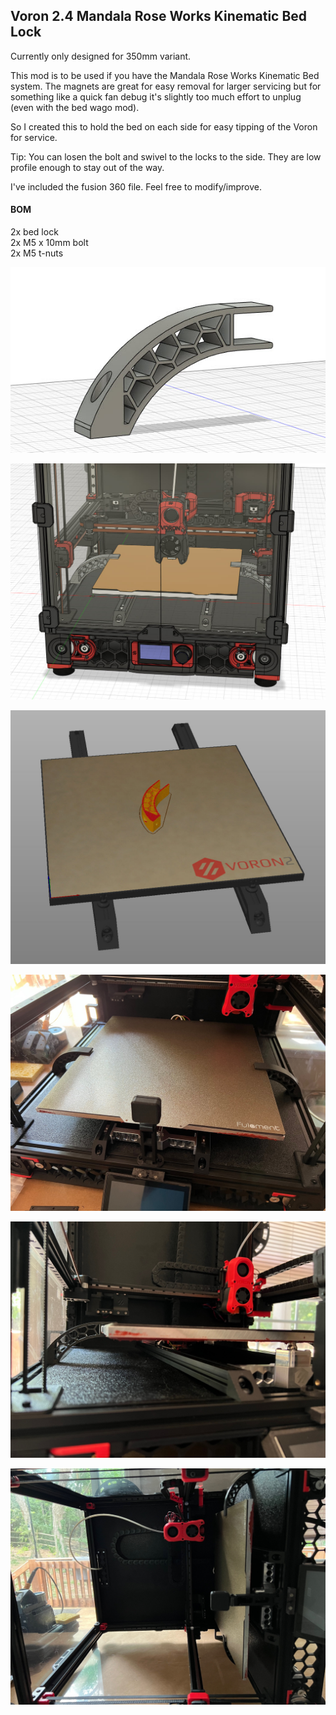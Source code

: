 ## Voron 2.4 Mandala Rose Works Kinematic Bed Lock

Currently only designed for 350mm variant.

This mod is to be used if you have the Mandala Rose Works Kinematic Bed system. The magnets are great for easy removal for larger servicing but for something like a quick fan debug it's slightly too much effort to unplug (even with the bed wago mod).

So I created this to hold the bed on each side for easy tipping of the Voron for service.

Tip: You can losen the bolt and swivel to the locks to the side. They are low profile enough to stay out of the way.

I've included the fusion 360 file. Feel free to modify/improve.

#### BOM  
2x bed lock  
2x M5 x 10mm bolt  
2x M5 t-nuts  

![](https://github.com/Levy4u/Voron/blob/main/mrw_kinem_bed_lock/images/1.jpg)

![](https://github.com/Levy4u/Voron/blob/main/mrw_kinem_bed_lock/images/2.jpg)

![](https://github.com/Levy4u/Voron/blob/main/mrw_kinem_bed_lock/images/3.jpg)

![](https://github.com/Levy4u/Voron/blob/main/mrw_kinem_bed_lock/images/4.jpg)

![](https://github.com/Levy4u/Voron/blob/main/mrw_kinem_bed_lock/images/5.jpg)

![](https://github.com/Levy4u/Voron/blob/main/mrw_kinem_bed_lock/images/6.jpg)

